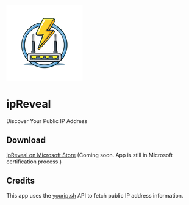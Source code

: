 ![ipReveal Logo](ipReveal/Assets/StoreLogo.scale-400.png)
# ipReveal
Discover Your Public IP Address
## Download
[ipReveal on Microsoft Store](https://www.microsoft.com/store/productId/9NBLGGH5Z5L4) (Coming soon. App is still in Microsoft certification process.)
## Credits
This app uses the [yourip.sh](https://github.com/xavier-hernandez/yourip.sh) API to fetch public IP address information.